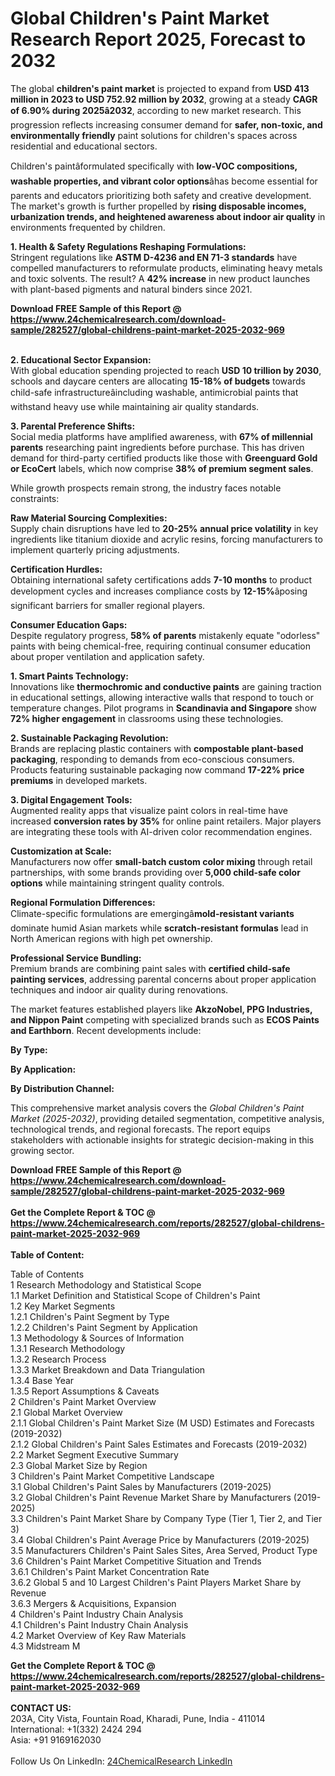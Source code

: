 <h1>Global Children's Paint Market Research Report 2025, Forecast to 2032</h1><p>The global <strong>children's paint market</strong> is projected to expand from <strong>USD 413 million in 2023 to USD 752.92 million by 2032</strong>, growing at a steady <strong>CAGR of 6.90% during 2025â2032</strong>, according to new market research. This progression reflects increasing consumer demand for <strong>safer, non-toxic, and environmentally friendly</strong> paint solutions for children's spaces across residential and educational sectors.</p><p>Children's paintâformulated specifically with <strong>low-VOC compositions, washable properties, and vibrant color options</strong>âhas become essential for parents and educators prioritizing both safety and creative development. The market's growth is further propelled by <strong>rising disposable incomes, urbanization trends, and heightened awareness about indoor air quality</strong> in environments frequented by children.</p><p><strong>1. Health &amp; Safety Regulations Reshaping Formulations:</strong><br>
Stringent regulations like <strong>ASTM D-4236 and EN 71-3 standards</strong> have compelled manufacturers to reformulate products, eliminating heavy metals and toxic solvents. The result? A <strong>42% increase</strong> in new product launches with plant-based pigments and natural binders since 2021.</p><div><b>Download FREE Sample of this Report @ 
            <a href="https://www.24chemicalresearch.com/download-sample/282527/global-childrens-paint-market-2025-2032-969">
            https://www.24chemicalresearch.com/download-sample/282527/global-childrens-paint-market-2025-2032-969</a></b></div><br><p><strong>2. Educational Sector Expansion:</strong><br>
With global education spending projected to reach <strong>USD 10 trillion by 2030</strong>, schools and daycare centers are allocating <strong>15-18% of budgets</strong> towards child-safe infrastructureâincluding washable, antimicrobial paints that withstand heavy use while maintaining air quality standards.</p><p><strong>3. Parental Preference Shifts:</strong><br>
Social media platforms have amplified awareness, with <strong>67% of millennial parents</strong> researching paint ingredients before purchase. This has driven demand for third-party certified products like those with <strong>Greenguard Gold or EcoCert</strong> labels, which now comprise <strong>38% of premium segment sales</strong>.</p><p>While growth prospects remain strong, the industry faces notable constraints:</p><p><strong>Raw Material Sourcing Complexities:</strong><br>
    Supply chain disruptions have led to <strong>20-25% annual price volatility</strong> in key ingredients like titanium dioxide and acrylic resins, forcing manufacturers to implement quarterly pricing adjustments.</p><p><strong>Certification Hurdles:</strong><br>
    Obtaining international safety certifications adds <strong>7-10 months</strong> to product development cycles and increases compliance costs by <strong>12-15%</strong>âposing significant barriers for smaller regional players.</p><p><strong>Consumer Education Gaps:</strong><br>
    Despite regulatory progress, <strong>58% of parents</strong> mistakenly equate "odorless" paints with being chemical-free, requiring continual consumer education about proper ventilation and application safety.</p><p><strong>1. Smart Paints Technology:</strong><br>
Innovations like <strong>thermochromic and conductive paints</strong> are gaining traction in educational settings, allowing interactive walls that respond to touch or temperature changes. Pilot programs in <strong>Scandinavia and Singapore</strong> show <strong>72% higher engagement</strong> in classrooms using these technologies.</p><p><strong>2. Sustainable Packaging Revolution:</strong><br>
Brands are replacing plastic containers with <strong>compostable plant-based packaging</strong>, responding to demands from eco-conscious consumers. Products featuring sustainable packaging now command <strong>17-22% price premiums</strong> in developed markets.</p><p><strong>3. Digital Engagement Tools:</strong><br>
Augmented reality apps that visualize paint colors in real-time have increased <strong>conversion rates by 35%</strong> for online paint retailers. Major players are integrating these tools with AI-driven color recommendation engines.</p><p><strong>Customization at Scale:</strong><br>
    Manufacturers now offer <strong>small-batch custom color mixing</strong> through retail partnerships, with some brands providing over <strong>5,000 child-safe color options</strong> while maintaining stringent quality controls.</p><p><strong>Regional Formulation Differences:</strong><br>
    Climate-specific formulations are emergingâ<strong>mold-resistant variants</strong> dominate humid Asian markets while <strong>scratch-resistant formulas</strong> lead in North American regions with high pet ownership.</p><p><strong>Professional Service Bundling:</strong><br>
    Premium brands are combining paint sales with <strong>certified child-safe painting services</strong>, addressing parental concerns about proper application techniques and indoor air quality during renovations.</p><p>The market features established players like <strong>AkzoNobel, PPG Industries, and Nippon Paint</strong> competing with specialized brands such as <strong>ECOS Paints and Earthborn</strong>. Recent developments include:</p><p><strong>By Type:</strong></p><p><strong>By Application:</strong></p><p><strong>By Distribution Channel:</strong></p><p>This comprehensive market analysis covers the <em>Global Children's Paint Market (2025-2032)</em>, providing detailed segmentation, competitive analysis, technological trends, and regional forecasts. The report equips stakeholders with actionable insights for strategic decision-making in this growing sector.</p><div><b>Download FREE Sample of this Report @ 
            <a href="https://www.24chemicalresearch.com/download-sample/282527/global-childrens-paint-market-2025-2032-969">
            https://www.24chemicalresearch.com/download-sample/282527/global-childrens-paint-market-2025-2032-969</a></b></div><br><div><b>Get the Complete Report & TOC @ 
            <a href="https://www.24chemicalresearch.com/reports/282527/global-childrens-paint-market-2025-2032-969">
            https://www.24chemicalresearch.com/reports/282527/global-childrens-paint-market-2025-2032-969</a></b></div><br>
            <b>Table of Content:</b><p>Table of Contents<br />
1 Research Methodology and Statistical Scope<br />
1.1 Market Definition and Statistical Scope of Children's Paint<br />
1.2 Key Market Segments<br />
1.2.1 Children's Paint Segment by Type<br />
1.2.2 Children's Paint Segment by Application<br />
1.3 Methodology & Sources of Information<br />
1.3.1 Research Methodology<br />
1.3.2 Research Process<br />
1.3.3 Market Breakdown and Data Triangulation<br />
1.3.4 Base Year<br />
1.3.5 Report Assumptions & Caveats<br />
2 Children's Paint Market Overview<br />
2.1 Global Market Overview<br />
2.1.1 Global Children's Paint Market Size (M USD) Estimates and Forecasts (2019-2032)<br />
2.1.2 Global Children's Paint Sales Estimates and Forecasts (2019-2032)<br />
2.2 Market Segment Executive Summary<br />
2.3 Global Market Size by Region<br />
3 Children's Paint Market Competitive Landscape<br />
3.1 Global Children's Paint Sales by Manufacturers (2019-2025)<br />
3.2 Global Children's Paint Revenue Market Share by Manufacturers (2019-2025)<br />
3.3 Children's Paint Market Share by Company Type (Tier 1, Tier 2, and Tier 3)<br />
3.4 Global Children's Paint Average Price by Manufacturers (2019-2025)<br />
3.5 Manufacturers Children's Paint Sales Sites, Area Served, Product Type<br />
3.6 Children's Paint Market Competitive Situation and Trends<br />
3.6.1 Children's Paint Market Concentration Rate<br />
3.6.2 Global 5 and 10 Largest Children's Paint Players Market Share by Revenue<br />
3.6.3 Mergers & Acquisitions, Expansion<br />
4 Children's Paint Industry Chain Analysis<br />
4.1 Children's Paint Industry Chain Analysis<br />
4.2 Market Overview of Key Raw Materials<br />
4.3 Midstream M</p><div><b>Get the Complete Report & TOC @ 
            <a href="https://www.24chemicalresearch.com/reports/282527/global-childrens-paint-market-2025-2032-969">
            https://www.24chemicalresearch.com/reports/282527/global-childrens-paint-market-2025-2032-969</a></b></div><br><b>CONTACT US:</b><br>
            203A, City Vista, Fountain Road, Kharadi, Pune, India - 411014<br>
            International: +1(332) 2424 294<br>
            Asia: +91 9169162030 <br><br>
            Follow Us On LinkedIn: <a href="https://www.linkedin.com/company/24chemicalresearch/">24ChemicalResearch LinkedIn</a>